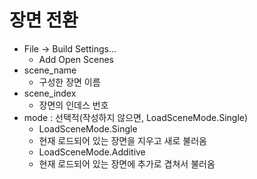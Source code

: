 # 장면 전환
 - File -> Build Settings...
   - Add Open Scenes
 - scene_name
   - 구성한 장면 이름
 - scene_index
   - 장면의 인데스 번호
 - mode : 선택적(작성하지 않으면, LoadSceneMode.Single)
   - LoadSceneMode.Single
    - 현재 로드되어 있는 장면을 지우고 새로 불러옴
   - LoadSceneMode.Additive
    - 현재 로드되어 있는 장면에 추가로 겹쳐서 불러옴
